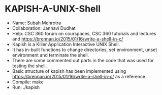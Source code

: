 # KAPISH-A-UNIX-Shell
- Name: Subah Mehrotra
- Collaboration: Janhavi Dudhat
- Help: CSC 360 forum on courspaces, CSC 360 tutorials and lectures and https://brennan.io/2015/01/16/write-a-shell-in-c/
- Kapish is a Killer Application Interactive UNIX Shell.
- It has in-built functions to change directories, set environment, unset environment and terminate the shell.
- There are some commented out parts in the code that was used for testing the shell.
- Basic structure of kapish has been implemented using https://brennan.io/2015/01/16/write-a-shell-in-c/ as a reference.
- Compile: make
- Run: ./kapish